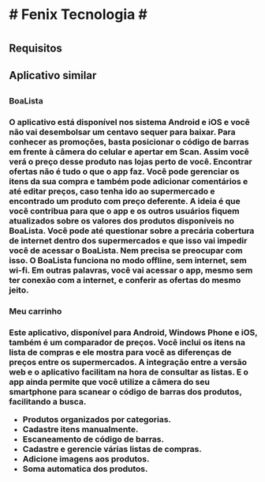 <h1> # Fenix Tecnologia # <h1>

<h2> Requisitos <h2>

 <h2> Aplicativo similar <h2> 
  <h3> BoaLista <h3>
  O aplicativo está disponível nos sistema Android e iOS e você não vai desembolsar um centavo sequer para baixar.
  Para conhecer as promoções, basta posicionar o código de barras em frente à câmera do celular e apertar em Scan. Assim você verá o preço desse produto nas lojas perto de você.
  Encontrar ofertas não é tudo o que o app faz. 
  Você pode gerenciar os itens da sua compra e também pode adicionar comentários e até editar preços, caso tenha ido ao supermercado e encontrado um produto com preço deferente.
  A ideia é que você contribua para que o app e os outros usuários fiquem atualizados sobre os valores dos produtos disponíveis no BoaLista.
  Você pode até questionar sobre a precária cobertura de internet dentro dos supermercados e que isso vai impedir você de acessar o BoaLista. Nem precisa se preocupar com isso.
  O BoaLista funciona no modo offline, sem internet, sem wi-fi. Em outras palavras, você vai acessar o app, mesmo sem ter conexão com a internet, e conferir as ofertas do mesmo jeito.

  <h3> Meu carrinho <h3>
  Este aplicativo, disponível para Android, Windows Phone e iOS, também é um comparador de preços. 
  Você inclui os itens na lista de compras e ele mostra para você as diferenças de preços entre os supermercados. 
  A integração entre a versão web e o aplicativo facilitam na hora de consultar as listas. 
  E o app ainda permite que você utilize a câmera do seu smartphone para scanear o código de barras dos produtos, facilitando a busca.
  
  - Produtos organizados por categorias.
  - Cadastre itens manualmente.
  - Escaneamento de código de barras.
  - Cadastre e gerencie várias listas de compras.
  - Adicione imagens aos produtos.
  - Soma automatica dos produtos.
  
